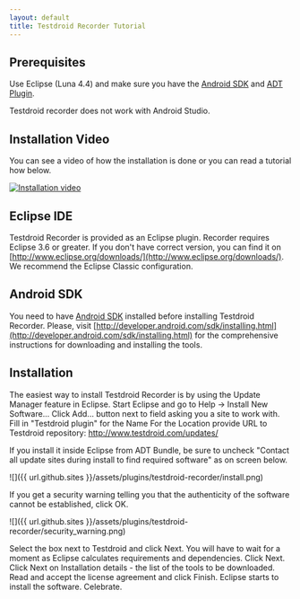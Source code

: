```yaml
---
layout: default
title: Testdroid Recorder Tutorial
---
```


## Prerequisites

Use Eclipse (Luna 4.4) and make sure you have the [Android SDK](http://developer.android.com/sdk/index.html#downloads) and [ADT Plugin](https://dl.google.com/android/ADT-23.0.7.zip).

Testdroid recorder does not work with Android Studio.

## Installation Video

You can see a video of how the installation is done or you can read a tutorial how below.

[![Installation video](https://img.youtube.com/vi/eeTc1loPPo8/0.jpg)](https://www.youtube.com/watch?v=eeTc1loPPo8 "Recorder installation tutorial")
 
## Eclipse IDE

Testdroid Recorder is provided as an Eclipse plugin.
Recorder requires Eclipse 3.6 or greater. If you don't have correct version, you can find it on [http://www.eclipse.org/downloads/](http://www.eclipse.org/downloads/). We recommend the Eclipse Classic configuration.


## Android SDK 

You need to have [Android SDK](http://developer.android.com/tools/studio/index.html) installed before installing Testdroid Recorder.
Please, visit [http://developer.android.com/sdk/installing.html](http://developer.android.com/sdk/installing.html) for the comprehensive instructions for downloading and installing the tools.

 
## Installation

The easiest way to install Testdroid Recorder is by using the Update Manager feature in Eclipse.
Start Eclipse and go to Help -> Install New Software...
Click Add... button next to field asking you a site to work with.
Fill in "Testdroid plugin" for the Name
For the Location provide URL to Testdroid repository: http://www.testdroid.com/updates/

If you install it inside Eclipse from ADT Bundle, be sure to uncheck "Contact all update sites during install to find required software" as on screen below.
 
![]({{ url.github.sites }}/assets/plugins/testdroid-recorder/install.png)


If you get a security warning telling you that the authenticity of the software cannot be established, click OK.
 
![]({{ url.github.sites }}/assets/plugins/testdroid-recorder/security_warning.png)
 
Select the box next to Testdroid and click Next.
You will have to wait for a moment as Eclipse calculates requirements and dependencies. Click Next.
Click Next on Installation details - the list of the tools to be downloaded.
Read and accept the license agreement and click Finish. Eclipse starts to install the software.
Celebrate.